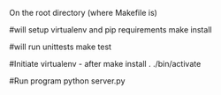 On the root directory (where Makefile is)

#will setup virtualenv and pip requirements
make install

#will run unittests
make test

#Initiate virtualenv - after make install
. ./bin/activate 

#Run program
python server.py
